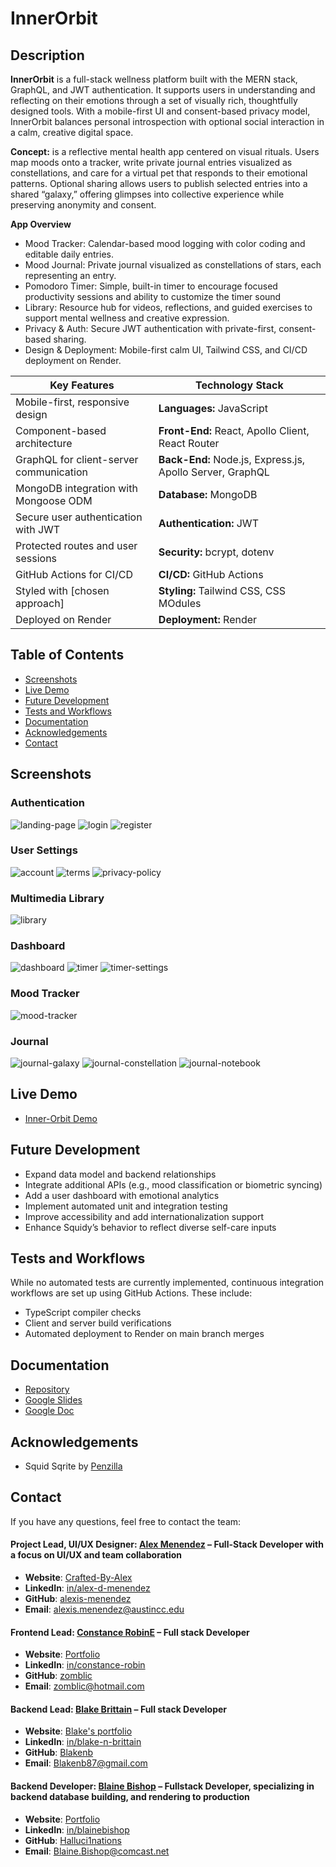 # InnerOrbit

## **Description**

**InnerOrbit** is a full-stack wellness platform built with the MERN stack, GraphQL, and JWT authentication. It supports users in understanding and reflecting on their emotions through a set of visually rich, thoughtfully designed tools. With a mobile-first UI and consent-based privacy model, InnerOrbit balances personal introspection with optional social interaction in a calm, creative digital space.

**Concept:** is a reflective mental health app centered on visual rituals. Users map moods onto a tracker, write private journal entries visualized as constellations, and care for a virtual pet that responds to their emotional patterns. Optional sharing allows users to publish selected entries into a shared “galaxy,” offering glimpses into collective experience while preserving anonymity and consent.

**App Overview**
* Mood Tracker: Calendar-based mood logging with color coding and editable daily entries.
* Mood Journal: Private journal visualized as constellations of stars, each representing an entry.
* Pomodoro Timer: Simple, built-in timer to encourage focused productivity sessions and ability to customize the timer sound
* Library: Resource hub for videos, reflections, and guided exercises to support mental wellness and creative expression.
* Privacy & Auth: Secure JWT authentication with private-first, consent-based sharing.
* Design & Deployment: Mobile-first calm UI, Tailwind CSS, and CI/CD deployment on Render.  
  
  
| **Key Features**                                  | **Technology Stack**                                                  |
| ------------------------------------------------- | --------------------------------------------------------------------- |
| Mobile-first, responsive design                   | **Languages:** JavaScript                                             |
| Component-based architecture                      | **Front-End:** React, Apollo Client, React Router                     |
| GraphQL for client-server communication           | **Back-End:** Node.js, Express.js, Apollo Server, GraphQL             |
| MongoDB integration with Mongoose ODM             | **Database:** MongoDB                                                 |
| Secure user authentication with JWT               | **Authentication:** JWT                                               |
| Protected routes and user sessions                | **Security:** bcrypt, dotenv                                          |
| GitHub Actions for CI/CD                          | **CI/CD:** GitHub Actions                                             |
| Styled with [chosen approach]                     | **Styling:** Tailwind CSS, CSS MOdules                                |
| Deployed on Render                                | **Deployment:** Render                                                |


## Table of Contents 

- [Screenshots](#screenshots)
- [Live Demo](#live-demo)
- [Future Development](#future-development)
- [Tests and Workflows](#tests-and-workflows)
- [Documentation](#documentation)
- [Acknowledgements](#acknowledgements)
- [Contact](#contact)

## Screenshots

### Authentication
![landing-page](https://github.com/alexis-menendez/Inner-Orbit/blob/main/Assets/home.png?raw=true) 
![login](https://github.com/alexis-menendez/Inner-Orbit/blob/main/Assets/login.png?raw=true) 
![register](https://github.com/alexis-menendez/Inner-Orbit/blob/main/Assets/register.png?raw=true) 

### User Settings
![account](https://github.com/alexis-menendez/Inner-Orbit/blob/main/Assets/account.png?raw=true) 
![terms](https://github.com/alexis-menendez/Inner-Orbit/blob/main/Assets/terms.png?raw=true) 
![privacy-policy](https://github.com/alexis-menendez/Inner-Orbit/blob/main/Assets/privacy.png?raw=true) 

### Multimedia Library
![library](https://github.com/alexis-menendez/Inner-Orbit/blob/main/Assets/library.png?raw=true) 

### Dashboard
![dashboard](https://github.com/alexis-menendez/Inner-Orbit/blob/main/Assets/dashboard.png?raw=true) 
![timer](https://github.com/alexis-menendez/Inner-Orbit/blob/main/Assets/timer.png?raw=true) 
![timer-settings](https://github.com/alexis-menendez/Inner-Orbit/blob/main/Assets/timer-settings.png?raw=true) 

### Mood Tracker
![mood-tracker](https://github.com/alexis-menendez/Inner-Orbit/blob/main/Assets/tracker.png?raw=true) 

### Journal
![journal-galaxy](https://github.com/alexis-menendez/Inner-Orbit/blob/main/Assets/journal-galaxy.png?raw=true) 
![journal-constellation](https://github.com/alexis-menendez/Inner-Orbit/blob/main/Assets/journal-constellation.png?raw=true) 
![journal-notebook](https://github.com/alexis-menendez/Inner-Orbit/blob/main/Assets/journal-notebook.png?raw=true) 


## Live Demo

- [Inner-Orbit Demo](https://inner-orbit.onrender.com/) 

## Future Development

- Expand data model and backend relationships
- Integrate additional APIs (e.g., mood classification or biometric syncing)
- Add a user dashboard with emotional analytics
- Implement automated unit and integration testing
- Improve accessibility and add internationalization support
- Enhance Squidy’s behavior to reflect diverse self-care inputs

## Tests and Workflows

While no automated tests are currently implemented, continuous integration workflows are set up using GitHub Actions. These include:

- TypeScript compiler checks
- Client and server build verifications
- Automated deployment to Render on main branch merges

## Documentation

- [Repository](https://github.com/alexis-menendez/Inner-Orbit) 
- [Google Slides](https://docs.google.com/presentation/d/1lu4M3LzP3j3UrpkP7yu15TR2FxfDZgrMphwa5gQ0oWA/edit?usp=sharing) 
- [Google Doc](https://docs.google.com/document/d/1K9LzRR68QS5rKAFtXKpg2JLLScKgCeq1-FQufrgHPsQ/edit?usp=sharing)

## Acknowledgements

- Squid Sqrite by [Penzilla](https://penzilla.itch.io/)

## Contact

If you have any questions, feel free to contact the team:

#### Project Lead, UI/UX Designer: [**Alex Menendez**](https://alex-menendez.onrender.com/) – Full-Stack Developer with a focus on UI/UX and team collaboration

- **Website**: [Crafted-By-Alex](https://alex-menendez.onrender.com/)
- **LinkedIn**: [in/alex-d-menendez](https://www.linkedin.com/in/alex-d-menendez/)
- **GitHub**: [alexis-menendez](https://github.com/alexis-menendez)
- **Email**: [alexis.menendez@austincc.edu](https://alex-menendez.onrender.com/contact)

#### Frontend Lead: [**Constance RobinE**](https://zomblic.netlify.app/) – Full stack Developer

- **Website**: [Portfolio](https://zomblic.netlify.app/)
- **LinkedIn**: [in/constance-robin](www.linkedin.com/in/constance-robin/)
- **GitHub**: [zomblic](https://github.com/zomblic)
- **Email**: [zomblic@hotmail.com](https://zomblic.netlify.app/contact)

#### Backend Lead: [**Blake Brittain**](https://blakenb-portfolio.netlify.app/) – Full stack Developer

- **Website**: [Blake's portfolio](https://blakenb-portfolio.netlify.app/)
- **LinkedIn**: [in/blake-n-brittain](https://www.linkedin.com/in/blake-n-brittain/)
- **GitHub**: [Blakenb](https://github.com/Blakenb)
- **Email**: [Blakenb87@gmail.com](Blakenb87@gmail.com)

#### Backend Developer: [**Blaine Bishop**](https://blainebishopportfolio.netlify.app/) – Fullstack Developer, specializing in backend database building, and rendering to production 

- **Website**: [Portfolio](https://blainebishopportfolio.netlify.app/)
- **LinkedIn**: [in/blainebishop](https://www.linkedin.com/in/blainebishop/)
- **GitHub**: [Halluci1nations](https://github.com/Halluc1nations)
- **Email**: Blaine.Bishop@comcast.net


